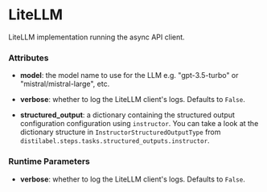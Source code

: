 # LiteLLM


LiteLLM implementation running the async API client.







### Attributes

- **model**: the model name to use for the LLM e.g. "gpt-3.5-turbo" or "mistral/mistral-large",  etc.

- **verbose**: whether to log the LiteLLM client's logs. Defaults to `False`.

- **structured_output**: a dictionary containing the structured output configuration configuration  using `instructor`. You can take a look at the dictionary structure in  `InstructorStructuredOutputType` from `distilabel.steps.tasks.structured_outputs.instructor`.





### Runtime Parameters

- **verbose**: whether to log the LiteLLM client's logs. Defaults to `False`.





